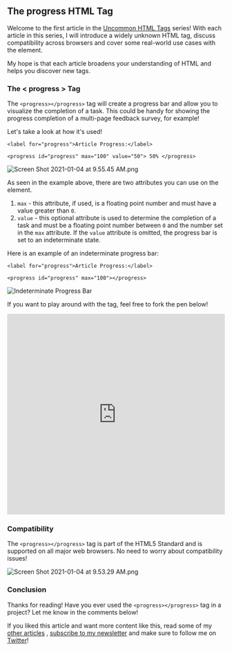 ## The progress HTML Tag

Welcome to the first article in the  [Uncommon HTML Tags](https://hashnode.com/series/uncommon-html-tags-ckjiqctar042xzgs1bei2e9a3)  series! 
With each article in this series, I will introduce a widely unknown HTML tag, discuss compatibility across browsers and cover some real-world use cases with the element. 

My hope is that each article broadens your understanding of HTML and helps you discover new tags.

### The < progress > Tag

The `<progress></progress>` tag will create a progress bar and allow you to visualize the completion of a task. This could be handy for showing the progress completion of a multi-page feedback survey, for example! 

Let's take a look at how it's used!

```
<label for="progress">Article Progress:</label>

<progress id="progress" max="100" value="50"> 50% </progress>

```

![Screen Shot 2021-01-04 at 9.55.45 AM.png](https://cdn.hashnode.com/res/hashnode/image/upload/v1609775753781/mburlbLBM.png)


As seen in the example above, there are two attributes you can use on the element. 

1. `max` - this attribute, if used, is a floating point number and must have a value greater than `0`. 
2. `value` - this optional attribute is used to determine the completion of a task and must be a floating point number between `0` and the number set in the `max` attribute. If the `value` attribute is omitted, the progress bar is set to an indeterminate state. 

Here is an example of an indeterminate progress bar:

```
<label for="progress">Article Progress:</label>

<progress id="progress" max="100"></progress>

```

![Indeterminate Progress Bar](https://media.giphy.com/media/AtInr1byEBtnARfLmT/giphy.gif)


If you want to play around with the tag, feel free to fork the pen below!

<iframe height="465" style="width: 100%;" scrolling="no" title="&lt;progress&gt; HTML Tag" src="https://codepen.io/braydoncoyer/embed/mdrLdRZ?height=265&theme-id=light&default-tab=html,result" frameborder="no" loading="lazy" allowtransparency="true" allowfullscreen="true">
  See the Pen <a href='https://codepen.io/braydoncoyer/pen/mdrLdRZ'>&lt;progress&gt; HTML Tag</a> by Braydon Coyer
  (<a href='https://codepen.io/braydoncoyer'>@braydoncoyer</a>) on <a href='https://codepen.io'>CodePen</a>.
</iframe>

### Compatibility

The `<progress></progress>` tag is part of the HTML5 Standard and is supported on all major web browsers. No need to worry about compatibility issues! 


![Screen Shot 2021-01-04 at 9.53.29 AM.png](https://cdn.hashnode.com/res/hashnode/image/upload/v1609775615556/lW9E7cNN3.png)

### Conclusion

Thanks for reading! Have you ever used the `<progress></progress>` tag in a project? Let me know in the comments below!

If you liked this article and want more content like this, read some of my [other articles](https://blog.braydoncoyer.dev/) , [subscribe to my newsletter](https://braydoncoyer.dev/newsletter/) and make sure to follow me on [Twitter](https://twitter.com/BraydonCoyer)!

